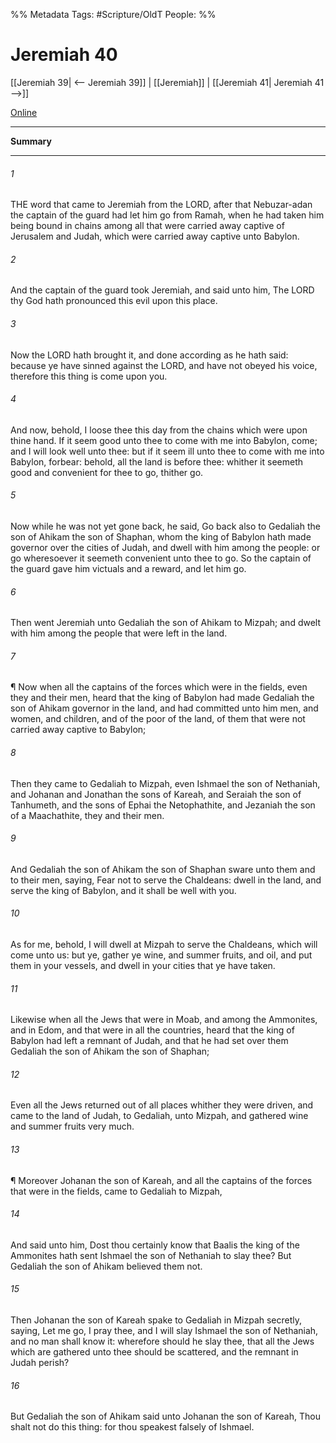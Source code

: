 

%% Metadata
Tags: #Scripture/OldT
People: 
%%
# Jeremiah 40
[[Jeremiah 39| <-- Jeremiah 39]] | [[Jeremiah]] | [[Jeremiah 41| Jeremiah 41 -->]]

[Online](https://churchofjesuschrist.org/study/scriptures/ot/jer/40?lang=eng)

---
__Summary__



---

###### 1
THE word that came to Jeremiah from the LORD, after that Nebuzar-adan the captain of the guard had let him go from Ramah, when he had taken him being bound in chains among all that were carried away captive of Jerusalem and Judah, which were carried away captive unto Babylon.
###### 2
And the captain of the guard took Jeremiah, and said unto him, The LORD thy God hath pronounced this evil upon this place.
###### 3
Now the LORD hath brought it, and done according as he hath said: because ye have sinned against the LORD, and have not obeyed his voice, therefore this thing is come upon you.
###### 4
And now, behold, I loose thee this day from the chains which were upon thine hand.  If it seem good unto thee to come with me into Babylon, come; and I will look well unto thee: but if it seem ill unto thee to come with me into Babylon, forbear: behold, all the land is before thee: whither it seemeth good and convenient for thee to go, thither go.
###### 5
Now while he was not yet gone back, he said, Go back also to Gedaliah the son of Ahikam the son of Shaphan, whom the king of Babylon hath made governor over the cities of Judah, and dwell with him among the people: or go wheresoever it seemeth convenient unto thee to go.  So the captain of the guard gave him victuals and a reward, and let him go.
###### 6
Then went Jeremiah unto Gedaliah the son of Ahikam to Mizpah; and dwelt with him among the people that were left in the land.
###### 7
¶ Now when all the captains of the forces which were in the fields, even they and their men, heard that the king of Babylon had made Gedaliah the son of Ahikam governor in the land, and had committed unto him men, and women, and children, and of the poor of the land, of them that were not carried away captive to Babylon;
###### 8
Then they came to Gedaliah to Mizpah, even Ishmael the son of Nethaniah, and Johanan and Jonathan the sons of Kareah, and Seraiah the son of Tanhumeth, and the sons of Ephai the Netophathite, and Jezaniah the son of a Maachathite, they and their men.
###### 9
And Gedaliah the son of Ahikam the son of Shaphan sware unto them and to their men, saying, Fear not to serve the Chaldeans: dwell in the land, and serve the king of Babylon, and it shall be well with you.
###### 10
As for me, behold, I will dwell at Mizpah to serve the Chaldeans, which will come unto us: but ye, gather ye wine, and summer fruits, and oil, and put them in your vessels, and dwell in your cities that ye have taken.
###### 11
Likewise when all the Jews that were in Moab, and among the Ammonites, and in Edom, and that were in all the countries, heard that the king of Babylon had left a remnant of Judah, and that he had set over them Gedaliah the son of Ahikam the son of Shaphan;
###### 12
Even all the Jews returned out of all places whither they were driven, and came to the land of Judah, to Gedaliah, unto Mizpah, and gathered wine and summer fruits very much.
###### 13
¶ Moreover Johanan the son of Kareah, and all the captains of the forces that were in the fields, came to Gedaliah to Mizpah,
###### 14
And said unto him, Dost thou certainly know that Baalis the king of the Ammonites hath sent Ishmael the son of Nethaniah to slay thee?  But Gedaliah the son of Ahikam believed them not.
###### 15
Then Johanan the son of Kareah spake to Gedaliah in Mizpah secretly, saying, Let me go, I pray thee, and I will slay Ishmael the son of Nethaniah, and no man shall know it: wherefore should he slay thee, that all the Jews which are gathered unto thee should be scattered, and the remnant in Judah perish?
###### 16
But Gedaliah the son of Ahikam said unto Johanan the son of Kareah, Thou shalt not do this thing: for thou speakest falsely of Ishmael.



